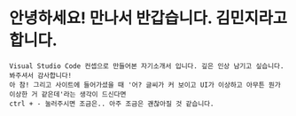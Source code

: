 # 안녕하세요! 만나서 반갑습니다. 김민지라고 합니다.

```
Visual Studio Code 컨셉으로 만들어본 자기소개서 입니다. 깊은 인상 남기고 싶습니다. 봐주셔서 감사합니다!
아 참! 그리고 사이트에 들어가셨을 때 '어? 글씨가 커 보이고 UI가 이상하고 아무튼 뭔가 이상한 거 같은데'라는 생각이 드신다면 
ctrl + - 눌러주시면 조금은.. 아주 조금은 괜찮아질 것 같습니다.
```